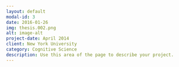 ```yaml
---
layout: default
modal-id: 3
date: 2016-01-26
img: thesis.002.png
alt: image-alt
project-date: April 2014
client: New York University
category: Cognitive Science
description: Use this area of the page to describe your project.
---
```

